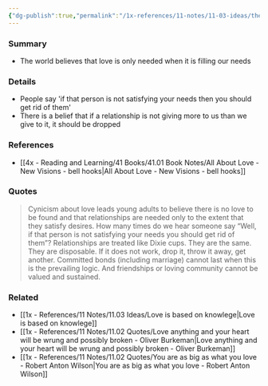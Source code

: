 ```yaml
---
{"dg-publish":true,"permalink":"/1x-references/11-notes/11-03-ideas/the-world-believes-that-love-is-only-needed-when-it-is-filling-our-needs/","title":"The world believes that love is only needed when it is filling our needs","created":"2025-03-27T20:56:51.864+03:00","updated":"2025-04-10T10:34:25.210+03:00"}
---
```



### Summary
- The world believes that love is only needed when it is filling our needs

### Details
- People say 'if that person is not satisfying your needs then you should get rid of them'
- There is a belief that if a relationship is not giving more to us than we give to it, it should be dropped

### References
- [[4x - Reading and Learning/41 Books/41.01 Book Notes/All About Love - New Visions - bell hooks\|All About Love - New Visions - bell hooks]]

### Quotes
> Cynicism about love leads young adults to believe there is no love to be found and that relationships are needed only to the extent that they satisfy desires. How many times do we hear someone say “Well, if that person is not satisfying your needs you should get rid of them”? Relationships are treated like Dixie cups. They are the same. They are disposable. If it does not work, drop it, throw it away, get another. Committed bonds (including marriage) cannot last when this is the prevailing logic. And friendships or loving community cannot be valued and sustained.


### Related
- [[1x - References/11 Notes/11.03 Ideas/Love is based on knowlege\|Love is based on knowlege]]
- [[1x - References/11 Notes/11.02 Quotes/Love anything and your heart will be wrung and possibly broken - Oliver Burkeman\|Love anything and your heart will be wrung and possibly broken - Oliver Burkeman]]
- [[1x - References/11 Notes/11.02 Quotes/You are as big as what you love - Robert Anton Wilson\|You are as big as what you love - Robert Anton Wilson]]

